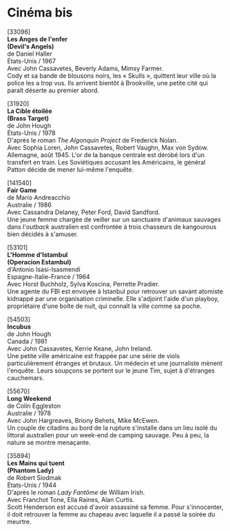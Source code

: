 # Cinéma bis

[33096]  
**Les Anges de l'enfer**  
**(Devil's Angels)**  
de Daniel Haller  
États-Unis / 1967  
Avec John Cassavetes, Beverly Adams, Mimsy Farmer.  
Cody et sa bande de blousons noirs, les « Skulls », quittent leur ville où la police les a trop vus. Ils arrivent bientôt à Brookville, une petite cité qui paraît déserte au premier abord.

[31920]  
**La Cible étoilée**  
**(Brass Target)**  
de John Hough  
États-Unis / 1978  
D'après le roman _The Algonquin Project_ de Frederick Nolan.  
Avec Sophia Loren, John Cassavetes, Robert Vaughn, Max von Sydow.  
Allemagne, août 1945. L'or de la banque centrale est dérobé lors d'un transfert en train. Les Soviétiques accusant les Américains, le général Patton décide de mener lui-même l'enquête.

[141540]  
**Fair Game**  
de Mario Andreacchio  
Australie / 1986  
Avec Cassandra Delaney, Peter Ford, David Sandford.  
Une jeune femme chargée de veiller sur un sanctuaire d'animaux sauvages dans l'_outback_ australien est confrontée à trois chasseurs de kangourous bien décidés à s'amuser.

[53101]  
**L'Homme d'Istambul**  
**(Operacion Estambul)**  
d'Antonio Isasi-Isasmendi  
Espagne-Italie-France / 1964  
Avec Horst Buchholz, Sylva Koscina, Perrette Pradier.  
Une agente du FBI est envoyée à Istanbul pour retrouver un savant atomiste kidnappé par une organisation criminelle. Elle s'adjoint l'aide d'un playboy, propriétaire d'une boîte de nuit, qui connaît la ville comme sa poche.

[54503]  
**Incubus**  
de John Hough  
Canada / 1981  
Avec John Cassavetes, Kerrie Keane, John Ireland.  
Une petite ville américaine est frappée par une série de viols particulièrement étranges et brutaux. Un médecin et une journaliste mènent l'enquête. Leurs soupçons se portent sur le jeune Tim, sujet à d'étranges cauchemars.

[55670]  
**Long Weekend**  
de Colin Eggleston  
Australie / 1978  
Avec John Hargreaves, Briony Behets, Mike McEwen.  
Un couple de citadins au bord de la rupture s'installe dans un lieu isolé du littoral australien pour un week-end de camping sauvage. Peu à peu, la nature se montre menaçante.

[35894]  
**Les Mains qui tuent**  
**(Phantom Lady)**  
de Robert Siodmak  
États-Unis / 1944  
D'après le roman _Lady Fantôme_ de William Irish.  
Avec Franchot Tone, Ella Raines, Alan Curtis.  
Scott Henderson est accusé d'avoir assassiné sa femme. Pour s'innocenter, il doit retrouver la femme au chapeau avec laquelle il a passé la soirée du meurtre.

